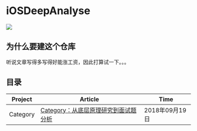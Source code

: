 # iOSDeepAnalyse

![](http://oriq21dog.bkt.clouddn.com/20180827090107.jpg)


## 为什么要建这个仓库
听说文章写得多写得好能涨工资，因此打算试一下。。。

## 目录

| Project | Article | Time|
|---|---| ---|
| Category| [Category：从底层原理研究到面试题分析](https://github.com/MisterBooo/iOSDeepAnalyse/blob/master/Article/Category：从底层原理研究到面试题分析.md)| 2018年09月19日|